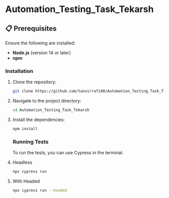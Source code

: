 # Automation_Testing_Task_Tekarsh

## 📋 Prerequisites

Ensure the following are installed:

- **Node.js** (version 14 or later)
- **npm**

### Installation

1. Clone the repository:
   ```bash
   git clone https://github.com/tanvirrafi00/Automation_Testing_Task_Tekarsh.git
   ```
2. Navigate to the project directory:
   ```bash
   cd Automation_Testing_Task_Tekarsh
   ```
3. Install the dependencies:

   ```bash
   npm install
   ```

   ### Running Tests

   To run the tests, you can use Cypress in the terminal:

4. Headless

   ```bash
   npx cypress run
   ```

5. With Headed

   ```bash
   npx cypress run --headed
   ```
